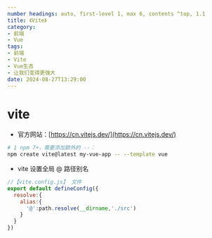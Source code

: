 ```yaml
---
number headings: auto, first-level 1, max 6, contents ^top, 1.1
title: 《Vite》
category:
- 前端
- Vue
tags:
- 前端
- Vite
- Vue生态
- 让我们变得更强大
date: 2024-08-27T13:29:00
---
```

# vite

- 官方网站：[https://cn.vitejs.dev/](https://cn.vitejs.dev/)

```bash
# 1 npm 7+，需要添加额外的 --：
npm create vite@latest my-vue-app -- --template vue
```

- vite 设置全局 @ 路径别名

```js
//【vite.config.js】 文件
export default defineConfig({
  resolve:{
    alias:{
      '@':path.resolve(__dirname,'./src')
    }
  }
})
```

